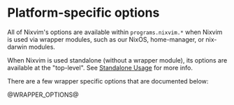 # Platform-specific options

All of Nixvim's options are available within `programs.nixvim.*` when Nixvim is used via wrapper modules,
such as our NixOS, home-manager, or nix-darwin modules.

When Nixvim is used standalone (without a wrapper module), its options are available at the "top-level".
See [Standalone Usage](./standalone.md) for more info.

There are a few wrapper specific options that are documented below:

@WRAPPER_OPTIONS@

